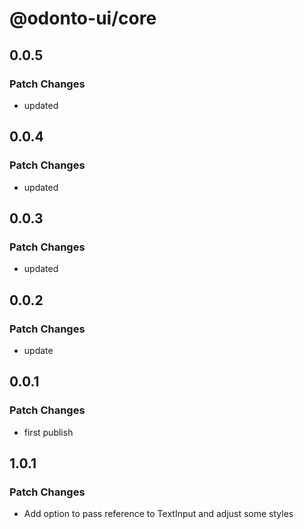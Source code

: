 # @odonto-ui/core

## 0.0.5

### Patch Changes

- updated

## 0.0.4

### Patch Changes

- updated

## 0.0.3

### Patch Changes

- updated

## 0.0.2

### Patch Changes

- update

## 0.0.1

### Patch Changes

- first publish

## 1.0.1

### Patch Changes

- Add option to pass reference to TextInput and adjust some styles
